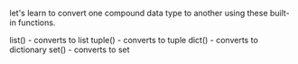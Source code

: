 let's learn to convert one compound data type to another using these built-in functions.

list() - converts to list
tuple() - converts to tuple
dict() - converts to dictionary
set() - converts to set
